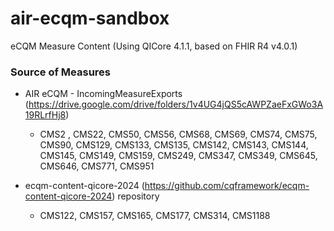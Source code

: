 # air-ecqm-sandbox
eCQM Measure Content (Using QICore 4.1.1, based on FHIR R4 v4.0.1)

### Source of Measures
- AIR eCQM - IncomingMeasureExports (https://drive.google.com/drive/folders/1v4UG4jQS5cAWPZaeFxGWo3A19RLrfHj8)
    - CMS2 , CMS22, CMS50, CMS56, CMS68, CMS69, CMS74, CMS75, CMS90, CMS129, CMS133, CMS135, CMS142, CMS143, CMS144, CMS145, CMS149, CMS159, CMS249, CMS347, CMS349, CMS645, CMS646, CMS771, CMS951 

- ecqm-content-qicore-2024 (https://github.com/cqframework/ecqm-content-qicore-2024) repository
    - CMS122, CMS157, CMS165, CMS177, CMS314, CMS1188 